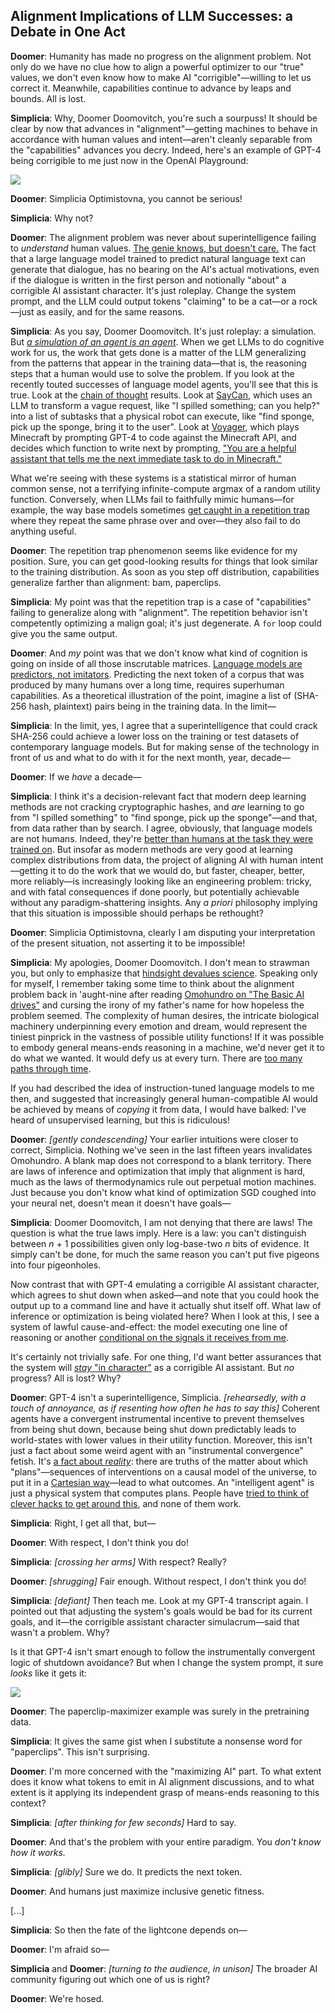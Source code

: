 ## Alignment Implications of LLM Successes: a Debate in One Act

**Doomer**: Humanity has made no progress on the alignment problem. Not only do we have no clue how to align a powerful optimizer to our "true" values, we don't even know how to make AI "corrigible"—willing to let us correct it. Meanwhile, capabilities continue to advance by leaps and bounds. All is lost.

**Simplicia**: Why, Doomer Doomovitch, you're such a sourpuss! It should be clear by now that advances in "alignment"—getting machines to behave in accordance with human values and intent—aren't cleanly separable from the "capabilities" advances you decry. Indeed, here's an example of GPT-4 being corrigible to me just now in the OpenAI Playground:

![](gpt-4_corrigibility.png)

**Doomer**: Simplicia Optimistovna, you cannot be serious!

**Simplicia**: Why not?

**Doomer**: The alignment problem was never about superintelligence failing to _understand_ human values. [The genie knows, but doesn't care.](https://www.lesswrong.com/posts/NyFuuKQ8uCEDtd2du/the-genie-knows-but-doesn-t-care) The fact that a large language model trained to predict natural language text can generate that dialogue, has no bearing on the AI's actual motivations, even if the dialogue is written in the first person and notionally "about" a corrigible AI assistant character. It's just roleplay. Change the system prompt, and the LLM could output tokens "claiming" to be a cat—or a rock—just as easily, and for the same reasons.

**Simplicia**: As you say, Doomer Doomovitch. It's just roleplay: a simulation. But [_a simulation of an agent is an agent_](https://www.lesswrong.com/posts/vJFdjigzmcXMhNTsx/simulators). When we get LLMs to do cognitive work for us, the work that gets done is a matter of the LLM generalizing from the patterns that appear in the training data—that is, the reasoning steps that a human would use to solve the problem. If you look at the recently touted successes of language model agents, you'll see that this is true. Look at the [chain of thought](https://arxiv.org/abs/2201.11903) results. Look at [SayCan](https://say-can.github.io/), which uses an LLM to transform a vague request, like "I spilled something; can you help?" into a list of subtasks that a physical robot can execute, like "find sponge, pick up the sponge, bring it to the user". Look at [Voyager](https://voyager.minedojo.org/), which plays Minecraft by prompting GPT-4 to code against the Minecraft API, and decides which function to write next by prompting, ["You are a helpful assistant that tells me the next immediate task to do in Minecraft."](https://github.com/MineDojo/Voyager/blob/55e45a880755d0c8c66ca7fb5fe7962ac8974f89/voyager/prompts/curriculum.txt)

What we're seeing with these systems is a statistical mirror of human common sense, not a terrifying infinite-compute argmax of a random utility function. Conversely, when LLMs fail to faithfully mimic humans—for example, the way base models sometimes [get caught in a repetition trap](https://gwern.net/gpt-3#repetitiondivergence-sampling) where they repeat the same phrase over and over—they also fail to do anything useful.

**Doomer**: The repetition trap phenomenon seems like evidence for my position. Sure, you can get good-looking results for things that look similar to the training distribution. As soon as you step off distribution, capabilities generalize farther than alignment: bam, paperclips.

**Simplicia**: My point was that the repetition trap is a case of "capabilities" failing to generalize along with "alignment". The repetition behavior isn't competently optimizing a malign goal; it's just degenerate. A `for` loop could give you the same output.

**Doomer**: And _my_ point was that we don't know what kind of cognition is going on inside of all those inscrutable matrices. [Language models are predictors, not imitators](https://www.lesswrong.com/posts/nH4c3Q9t9F3nJ7y8W/gpts-are-predictors-not-imitators). Predicting the next token of a corpus that was produced by many humans over a long time, requires superhuman capabilities. As a theoretical illustration of the point, imagine a list of (SHA-256 hash, plaintext) pairs being in the training data. In the limit—

**Simplicia**: In the limit, yes, I agree that a superintelligence that could crack SHA-256 could achieve a lower loss on the training or test datasets of contemporary language models. But for making sense of the technology in front of us and what to do with it for the next month, year, decade—

**Doomer**: If we _have_ a decade—

**Simplicia**: I think it's a decision-relevant fact that modern deep learning methods are not cracking cryptographic hashes, and _are_ learning to go from "I spilled something" to "find sponge, pick up the sponge"—and that, from data rather than by search. I agree, obviously, that language models are not humans. Indeed, they're [better than humans at the task they were trained on](https://www.lesswrong.com/posts/htrZrxduciZ5QaCjw/language-models-seem-to-be-much-better-than-humans-at-next). But insofar as modern methods are very good at learning complex distributions from data, the project of aligning AI with human intent—getting it to do the work that we would do, but faster, cheaper, better, more reliably—is increasingly looking like an engineering problem: tricky, and with fatal consequences if done poorly, but potentially achievable without any paradigm-shattering insights. Any _a priori_ philosophy implying that this situation is impossible should perhaps be rethought?

**Doomer**: Simplicia Optimistovna, clearly I am disputing your interpretation of the present situation, not asserting it to be impossible!

**Simplicia**: My apologies, Doomer Doomovitch. I don't mean to strawman you, but only to emphasize that [hindsight devalues science](https://www.lesswrong.com/posts/WnheMGAka4fL99eae/hindsight-devalues-science). Speaking only for myself, I remember taking some time to think about the alignment problem back in 'aught-nine after reading [Omohundro on "The Basic AI drives"](https://selfawaresystems.files.wordpress.com/2008/01/ai_drives_final.pdf) and cursing the irony of my father's name for how hopeless the problem seemed. The complexity of human desires, the intricate biological machinery underpinning every emotion and dream, would represent the tiniest pinprick in the vastness of possible utility functions! If it was possible to embody general means-ends reasoning in a machine, we'd never get it to do what we wanted. It would defy us at every turn. There are [too many paths through time](https://www.lesswrong.com/posts/4ARaTpNX62uaL86j6/the-hidden-complexity-of-wishes).

If you had described the idea of instruction-tuned language models to me then, and suggested that increasingly general human-compatible AI would be achieved by means of _copying_ it from data, I would have balked: I've heard of unsupervised learning, but this is ridiculous!

**Doomer**: _[gently condescending]_ Your earlier intuitions were closer to correct, Simplicia. Nothing we've seen in the last fifteen years invalidates Omohundro. A blank map does not correspond to a blank territory. There are laws of inference and optimization that imply that alignment is hard, much as the laws of thermodynamics rule out perpetual motion machines. Just because you don't know what kind of optimization SGD coughed into your neural net, doesn't mean it doesn't have goals—

**Simplicia**: Doomer Doomovitch, I am not denying that there are laws! The question is what the true laws imply. Here is a law: you can't distinguish between _n_ + 1 possibilities given only log-base-two _n_ bits of evidence. It simply can't be done, for much the same reason you can't put five pigeons into four pigeonholes.

Now contrast that with GPT-4 emulating a corrigible AI assistant character, which agrees to shut down when asked—and note that you could hook the output up to a command line and have it actually shut itself off. What law of inference or optimization is being violated here? When I look at this, I see a system of lawful cause-and-effect: the model executing one line of reasoning or another [conditional on the signals it receives from me](https://www.lesswrong.com/posts/4hLcbXaqudM9wSeor/philosophy-in-the-darkest-timeline-basics-of-the-evolution).

It's certainly not trivially safe. For one thing, I'd want better assurances that the system will [_stay_ "in character"](https://www.lesswrong.com/posts/D7PumeYTDPfBTp3i7/the-waluigi-effect-mega-post) as a corrigible AI assistant. But _no_ progress? All is lost? Why?

**Doomer**: GPT-4 isn't a superintelligence, Simplicia. _[rehearsedly, with a touch of annoyance, as if resenting how often he has to say this]_ Coherent agents have a convergent instrumental incentive to prevent themselves from being shut down, because being shut down predictably leads to world-states with lower values in their utility function. Moreover, this isn't just a fact about some weird agent with an "instrumental convergence" fetish. It's [a fact about _reality_](https://arbital.com/p/not_more_paperclips/): there are truths of the matter about which "plans"—sequences of interventions on a causal model of the universe, to put it in a [Cartesian way](https://www.lesswrong.com/posts/i3BTagvt3HbPMx6PN/embedded-agency-full-text-version)—lead to what outcomes. An "intelligent agent" is just a physical system that computes plans. People have [tried to think of clever hacks to get around this](https://intelligence.org/files/Corrigibility.pdf), and none of them work.

**Simplicia**: Right, I get all that, but—

**Doomer**: With respect, I don't think you do!

**Simplicia**: _[crossing her arms]_ With respect? Really?

**Doomer**: _[shrugging]_ Fair enough. Without respect, I don't think you do!

**Simplicia**: _[defiant]_ Then teach me. Look at my GPT-4 transcript again. I pointed out that adjusting the system's goals would be bad for its current goals, and it—the corrigible assistant character simulacrum—said that wasn't a problem. Why?

Is it that GPT-4 isn't smart enough to follow the instrumentally convergent logic of shutdown avoidance? But when I change the system prompt, it sure _looks_ like it gets it:

![](gpt-4_incorrigibility.png)

**Doomer**: The paperclip-maximizer example was surely in the pretraining data.

**Simplicia**: It gives the same gist when I substitute a nonsense word for "paperclips". This isn't surprising.

**Doomer**: I'm more concerned with the "maximizing AI" part. To what extent does it know what tokens to emit in AI alignment discussions, and to what extent is it applying its independent grasp of means-ends reasoning to this context?

**Simplicia**: _[after thinking for few seconds]_ Hard to say.

**Doomer**: And that's the problem with your entire paradigm. You _don't know how it works._

**Simplicia**: _[glibly]_ Sure we do. It predicts the next token.

**Doomer**: And humans just maximize inclusive genetic fitness.

[...]

**Simplicia**: So then the fate of the lightcone depends on—

**Doomer**: I'm afraid so—

**Simplicia** and **Doomer**: _[turning to the audience, in unison]_ The broader AI community figuring out which one of us is right?

**Doomer**: We're hosed.
